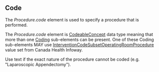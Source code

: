 ## Code
The _Procedure.code_ element is used to specify a procedure that is performed. 

The _Procedure.code_ element is [CodeableConcept](https://www.hl7.org/fhir/datatypes.html#codeableconcept) data type meaning that more than one [Coding](https://www.hl7.org/fhir/datatypes.html#codesystem) sub-elements can be present.
One of these Coding sub-elements MAY use [InterventionCodeSubsetOperatingRoomProcedure]( https://tgateway.infoway-inforoute.ca/vs/interventioncodesubsetoperatingroomprocedure) value set from Canada Health Infoway.

Use text if the exact nature of the procedure cannot be coded (e.g. "Laparoscopic Appendectomy").

